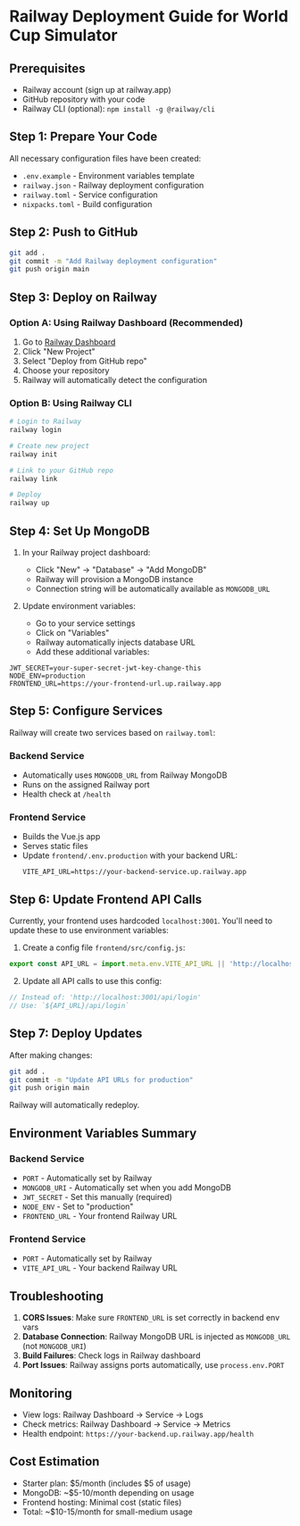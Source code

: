 # Railway Deployment Guide for World Cup Simulator

## Prerequisites
- Railway account (sign up at railway.app)
- GitHub repository with your code
- Railway CLI (optional): `npm install -g @railway/cli`

## Step 1: Prepare Your Code

All necessary configuration files have been created:
- `.env.example` - Environment variables template
- `railway.json` - Railway deployment configuration
- `railway.toml` - Service configuration
- `nixpacks.toml` - Build configuration

## Step 2: Push to GitHub

```bash
git add .
git commit -m "Add Railway deployment configuration"
git push origin main
```

## Step 3: Deploy on Railway

### Option A: Using Railway Dashboard (Recommended)

1. Go to [Railway Dashboard](https://railway.app/dashboard)
2. Click "New Project"
3. Select "Deploy from GitHub repo"
4. Choose your repository
5. Railway will automatically detect the configuration

### Option B: Using Railway CLI

```bash
# Login to Railway
railway login

# Create new project
railway init

# Link to your GitHub repo
railway link

# Deploy
railway up
```

## Step 4: Set Up MongoDB

1. In your Railway project dashboard:
   - Click "New" → "Database" → "Add MongoDB"
   - Railway will provision a MongoDB instance
   - Connection string will be automatically available as `MONGODB_URL`

2. Update environment variables:
   - Go to your service settings
   - Click on "Variables"
   - Railway automatically injects database URL
   - Add these additional variables:

```env
JWT_SECRET=your-super-secret-jwt-key-change-this
NODE_ENV=production
FRONTEND_URL=https://your-frontend-url.up.railway.app
```

## Step 5: Configure Services

Railway will create two services based on `railway.toml`:

### Backend Service
- Automatically uses `MONGODB_URL` from Railway MongoDB
- Runs on the assigned Railway port
- Health check at `/health`

### Frontend Service  
- Builds the Vue.js app
- Serves static files
- Update `frontend/.env.production` with your backend URL:
  ```
  VITE_API_URL=https://your-backend-service.up.railway.app
  ```

## Step 6: Update Frontend API Calls

Currently, your frontend uses hardcoded `localhost:3001`. You'll need to update these to use environment variables:

1. Create a config file `frontend/src/config.js`:
```javascript
export const API_URL = import.meta.env.VITE_API_URL || 'http://localhost:3001'
```

2. Update all API calls to use this config:
```javascript
// Instead of: 'http://localhost:3001/api/login'
// Use: `${API_URL}/api/login`
```

## Step 7: Deploy Updates

After making changes:

```bash
git add .
git commit -m "Update API URLs for production"
git push origin main
```

Railway will automatically redeploy.

## Environment Variables Summary

### Backend Service
- `PORT` - Automatically set by Railway
- `MONGODB_URI` - Automatically set when you add MongoDB
- `JWT_SECRET` - Set this manually (required)
- `NODE_ENV` - Set to "production"
- `FRONTEND_URL` - Your frontend Railway URL

### Frontend Service
- `PORT` - Automatically set by Railway
- `VITE_API_URL` - Your backend Railway URL

## Troubleshooting

1. **CORS Issues**: Make sure `FRONTEND_URL` is set correctly in backend env vars
2. **Database Connection**: Railway MongoDB URL is injected as `MONGODB_URL` (not `MONGODB_URI`)
3. **Build Failures**: Check logs in Railway dashboard
4. **Port Issues**: Railway assigns ports automatically, use `process.env.PORT`

## Monitoring

- View logs: Railway Dashboard → Service → Logs
- Check metrics: Railway Dashboard → Service → Metrics
- Health endpoint: `https://your-backend.up.railway.app/health`

## Cost Estimation

- Starter plan: $5/month (includes $5 of usage)
- MongoDB: ~$5-10/month depending on usage
- Frontend hosting: Minimal cost (static files)
- Total: ~$10-15/month for small-medium usage